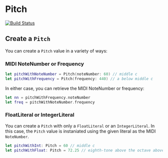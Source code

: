 # Pitch

[![Build Status](https://travis-ci.org/dn-m/Pitch.svg?branch=master)](https://travis-ci.org/dn-m/Pitch)

## Create a `Pitch`

You can create a `Pitch` value in a variety of ways:

### MIDI NoteNumber or Frequency
```Swift
let pitchWithNoteNumber = Pitch(noteNumber: 60) // middle c
let pitchWithFrequency = Pitch(frequency: 440) // a below middle c
```
In either case, you can retrieve the MIDI NoteNumber or frequency:

```Swift
let nn = pitchWithFrequency.noteNumber
let freq = pitchWithNoteNumber.frequency
```

### FloatLiteral or IntegerLiteral

You can create a `Pitch` with only a `FloatLiteral` or an `IntegerLiteral`. In this case, the `Pitch` value is instaniated using the given literal as the MIDI `NoteNumber`.

```Swift
let pitchWithInt: Pitch = 60 // middle c
let pitchWithFloat: Pitch = 72.25 // eighth-tone above the octave above middle c
```

